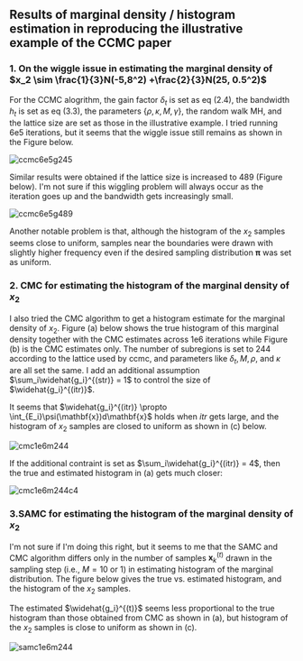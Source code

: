 ## Results of marginal density / histogram estimation in reproducing the illustrative example of the CCMC paper

### 1. On the wiggle issue in estimating the marginal density of $x_2 \sim \frac{1}{3}N(-5,8^2) +\frac{2}{3}N(25, 0.5^2)$ 

For the CCMC alogrithm, the gain factor $\delta_t$ is set as eq (2.4), the bandwidth $h_t$ is set as eq (3.3), 
the parameters $\{\rho, \kappa, M,\gamma\}$, the random walk MH, and the lattice size are set as those in the illustrative example. 
I tried running 6e5 iterations, but it seems that the wiggle issue still remains as shown in the Figure below.


![ccmc6e5g245](https://github.com/roxiesun/ccmc/blob/main/images/ccmc6e5g245new.gif)

Similar results were obtained if the lattice size is increased to 489 (Figure below). 
I'm not sure if this wiggling problem will always occur as the iteration goes up and the bandwidth gets increasingly small.

![ccmc6e5g489](https://github.com/roxiesun/ccmc/blob/main/images/ccmc6e5g489new.gif)


Another notable problem is that, although the histogram of the $x_2$ samples seems close to uniform, samples near the boundaries were drawn with slightly higher frequency even if the desired sampling distribution $\mathbf{\pi}$ was set as uniform. 


### 2. CMC for estimating the histogram of the marginal density of $x_2$
I also tried the CMC algorithm to get a histogram estimate for the marginal density of $x_2$. Figure (a) below shows the true histogram of this marginal density together with the CMC estimates across 1e6 iterations while Figure (b) is the CMC estimates only. The number of subregions is set to 244 according to the lattice used by ccmc, and parameters like $\delta_t, M, \rho,$ and $\kappa$ are all set the same. I add an additional assumption $\sum_i\widehat{g_i}^{(str)} = 1$ to control the size of $\widehat{g_i}^{(itr)}$.

It seems that  $\widehat{g_i}^{(itr)} \propto \int_{E_i}\psi(\mathbf{x})d\mathbf{x}$ holds when $itr$ gets large, and the histogram of $x_2$ samples are closed to uniform as shown in (c) below.


![cmc1e6m244](https://github.com/roxiesun/ccmc/blob/main/images/cmc1e6m244.gif)



If the additional contraint is set as $\sum_i\widehat{g_i}^{(itr)} = 4$, then the true and estimated histogram in (a) gets much closer:


![cmc1e6m244c4](https://github.com/roxiesun/ccmc/blob/main/images/cmc1e6m244c4.gif)



### 3.SAMC for estimating the histogram of the marginal density of $x_2$
I'm not sure if I'm doing this right, but it seems to me that the SAMC and CMC algorithm differs only in the number of samples $\mathbf{x}_k^{(t)}$ drawn in the sampling step (i.e., $M = 10$ or $1$) in estimating histogram of the marginal distribution. The figure below gives the true vs. estimated histogram, and the histogram of the $x_2$ samples.

The estimated $\widehat{g_i}^{(t)}$ seems less proportional to the true histogram than those obtained from CMC as shown in (a), but histogram of the $x_2$ samples is close to uniform as shown in (c). 


![samc1e6m244](https://github.com/roxiesun/ccmc/blob/main/images/samc1e6m244.gif)
